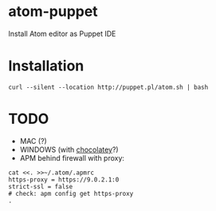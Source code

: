 # atom-puppet
Install Atom editor as Puppet IDE

# Installation

```
curl --silent --location http://puppet.pl/atom.sh | bash
```

# TODO
- MAC (?)
- WINDOWS (with [chocolatey](https://chocolatey.org/packages/Atom)?)
- APM behind firewall with proxy:
```
cat <<. >>~/.atom/.apmrc
https-proxy = https://9.0.2.1:0
strict-ssl = false
# check: apm config get https-proxy
.
```
